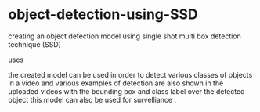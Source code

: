 # object-detection-using-SSD
creating an object detection model using single shot multi box detection technique (SSD)

uses

the created model can be used in order to detect various classes of objects in a video and various examples of detection are also shown in the uploaded videos with the bounding box and class label over the detected object
this model can also be used for survelliance .
